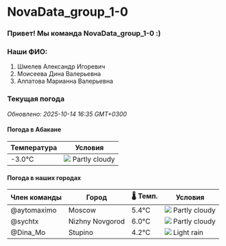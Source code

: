 # NovaData_group_1-0
### Привет! Мы команда NovaData_group_1-0 :)

### Наши ФИО:
1. Шмелев Александр Игоревич
2. Моисеева Дина Валерьевна
3. Алпатова Марианна Валерьевна

### Текущая погода
<!-- WEATHER:START -->
_Обновлено: 2025-10-14 16:35 GMT+0300_

#### Погода в Абакане

| Температура | Условия |
|-------------|----------|
| -3.0°C     | ![](https://cdn.weatherapi.com/weather/64x64/night/116.png) Partly cloudy |

#### Погода в наших городах

| Член команды  | Город               | 🌡️ Темп.  | Условия          |
|---------------|---------------------|-----------|--------------------|
| @aytomaximo    | Moscow              |    5.4°C | ![](https://cdn.weatherapi.com/weather/64x64/day/116.png) Partly cloudy |
| @sychtx        | Nizhny Novgorod     |    6.0°C | ![](https://cdn.weatherapi.com/weather/64x64/day/116.png) Partly cloudy |
| @Dina_Mo       | Stupino             |    4.2°C | ![](https://cdn.weatherapi.com/weather/64x64/day/296.png) Light rain   |

<!-- WEATHER:END -->
